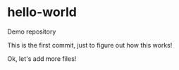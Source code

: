 # hello-world
Demo repository

This is the first commit, just to figure out how this works!

Ok, let's add more files!
